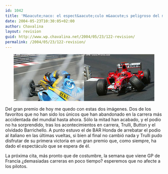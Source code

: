 ```yaml
---
id: 1042
title: 'M&oacute;naco: el espect&aacute;culo m&aacute;s peligroso del mundial'
date: 2004-05-23T10:30:05+02:00
author: Chavalina
layout: revision
guid: http://www.wp.chavalina.net/2004/05/23/122-revision/
permalink: /2004/05/23/122-revision/
---
```

<p align="center">
  <img src="/imagenes/fotos/alonsobroken.jpg" width="225" height="150" /><img src="/imagenes/fotos/shumacherbroken.jpg" width="225" height="150" />
</p>

Del gran premio de hoy me quedo con estas dos im&aacute;genes. Dos de los favoritos que no han sido los &uacute;nicos que han abandonado en la carrera m&aacute;s accidentada del mundial hasta ahora. S&oacute;lo la mitad han acabado, y el podio no ha sorprendido, tras los acontecimientos en carrera, Trulli, Button y el olvidado Barrichello. A punto estuvo el de BAR Honda de arrebatar el podio al italiano en las &uacute;ltimas vueltas, si bien al final no cambi&oacute; nada y Trulli pudo disfrutar de su primera victoria en un gran premio que, como siempre, ha dado el espect&aacute;culo que se espera de &eacute;l. 

La pr&oacute;xima cita, m&aacute;s pronto que de costumbre, la semana que viene GP de Francia &iquest;demasiadas carreras en poco tiempo? esperemos que no afecte a los pilotos.